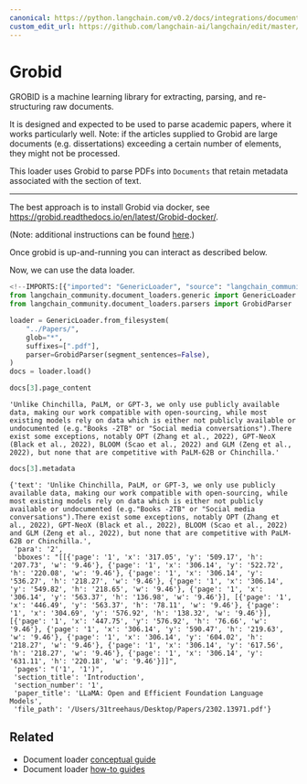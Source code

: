 ```yaml
---
canonical: https://python.langchain.com/v0.2/docs/integrations/document_loaders/grobid/
custom_edit_url: https://github.com/langchain-ai/langchain/edit/master/docs/docs/integrations/document_loaders/grobid.ipynb
---
```


# Grobid

GROBID is a machine learning library for extracting, parsing, and re-structuring raw documents.

It is designed and expected to be used to parse academic papers, where it works particularly well. Note: if the articles supplied to Grobid are large documents (e.g. dissertations) exceeding a certain number of elements, they might not be processed. 

This loader uses Grobid to parse PDFs into `Documents` that retain metadata associated with the section of text.

---
The best approach is to install Grobid via docker, see https://grobid.readthedocs.io/en/latest/Grobid-docker/. 

(Note: additional instructions can be found [here](/docs/integrations/providers/grobid).)

Once grobid is up-and-running you can interact as described below. 


Now, we can use the data loader.


```python
<!--IMPORTS:[{"imported": "GenericLoader", "source": "langchain_community.document_loaders.generic", "docs": "https://api.python.langchain.com/en/latest/document_loaders/langchain_community.document_loaders.generic.GenericLoader.html", "title": "Grobid"}, {"imported": "GrobidParser", "source": "langchain_community.document_loaders.parsers", "docs": "https://api.python.langchain.com/en/latest/document_loaders/langchain_community.document_loaders.parsers.grobid.GrobidParser.html", "title": "Grobid"}]-->
from langchain_community.document_loaders.generic import GenericLoader
from langchain_community.document_loaders.parsers import GrobidParser
```


```python
loader = GenericLoader.from_filesystem(
    "../Papers/",
    glob="*",
    suffixes=[".pdf"],
    parser=GrobidParser(segment_sentences=False),
)
docs = loader.load()
```


```python
docs[3].page_content
```



```output
'Unlike Chinchilla, PaLM, or GPT-3, we only use publicly available data, making our work compatible with open-sourcing, while most existing models rely on data which is either not publicly available or undocumented (e.g."Books -2TB" or "Social media conversations").There exist some exceptions, notably OPT (Zhang et al., 2022), GPT-NeoX (Black et al., 2022), BLOOM (Scao et al., 2022) and GLM (Zeng et al., 2022), but none that are competitive with PaLM-62B or Chinchilla.'
```



```python
docs[3].metadata
```



```output
{'text': 'Unlike Chinchilla, PaLM, or GPT-3, we only use publicly available data, making our work compatible with open-sourcing, while most existing models rely on data which is either not publicly available or undocumented (e.g."Books -2TB" or "Social media conversations").There exist some exceptions, notably OPT (Zhang et al., 2022), GPT-NeoX (Black et al., 2022), BLOOM (Scao et al., 2022) and GLM (Zeng et al., 2022), but none that are competitive with PaLM-62B or Chinchilla.',
 'para': '2',
 'bboxes': "[[{'page': '1', 'x': '317.05', 'y': '509.17', 'h': '207.73', 'w': '9.46'}, {'page': '1', 'x': '306.14', 'y': '522.72', 'h': '220.08', 'w': '9.46'}, {'page': '1', 'x': '306.14', 'y': '536.27', 'h': '218.27', 'w': '9.46'}, {'page': '1', 'x': '306.14', 'y': '549.82', 'h': '218.65', 'w': '9.46'}, {'page': '1', 'x': '306.14', 'y': '563.37', 'h': '136.98', 'w': '9.46'}], [{'page': '1', 'x': '446.49', 'y': '563.37', 'h': '78.11', 'w': '9.46'}, {'page': '1', 'x': '304.69', 'y': '576.92', 'h': '138.32', 'w': '9.46'}], [{'page': '1', 'x': '447.75', 'y': '576.92', 'h': '76.66', 'w': '9.46'}, {'page': '1', 'x': '306.14', 'y': '590.47', 'h': '219.63', 'w': '9.46'}, {'page': '1', 'x': '306.14', 'y': '604.02', 'h': '218.27', 'w': '9.46'}, {'page': '1', 'x': '306.14', 'y': '617.56', 'h': '218.27', 'w': '9.46'}, {'page': '1', 'x': '306.14', 'y': '631.11', 'h': '220.18', 'w': '9.46'}]]",
 'pages': "('1', '1')",
 'section_title': 'Introduction',
 'section_number': '1',
 'paper_title': 'LLaMA: Open and Efficient Foundation Language Models',
 'file_path': '/Users/31treehaus/Desktop/Papers/2302.13971.pdf'}
```



## Related

- Document loader [conceptual guide](/docs/concepts/#document-loaders)
- Document loader [how-to guides](/docs/how_to/#document-loaders)